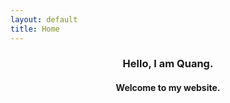 ```yaml
---
layout: default
title: Home
---
```

### <center> Hello, I am Quang.</center>
#### <center> Welcome to my website.</center>
